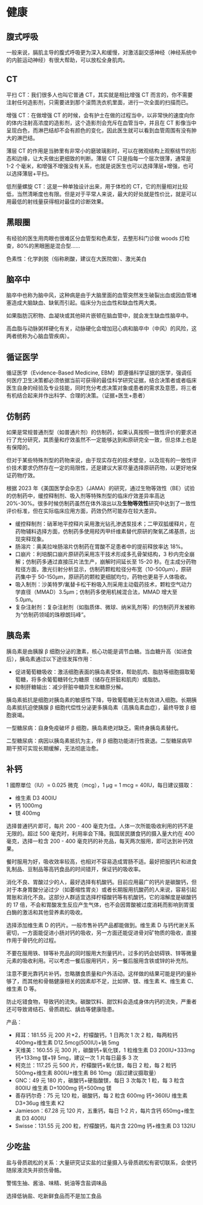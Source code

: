 # 健康

## 腹式呼吸

一般来说，膈肌主导的腹式呼吸更为深入和缓慢，对激活副交感神经（神经系统中的内脏运动神经）有很大帮助，可以放松全身肌肉。

## CT

平扫 CT：我们很多人也叫它普通 CT，其实就是相比增强 CT 而言的，你不需要注射任何造影剂，只需要进到那个滚筒洗衣机里面，进行一次全面的扫描而已。

增强 CT：在做增强 CT 的时候，会有护士在做的过程当中，以非常快的速度向你的体内注射高浓度的造影剂，这个造影剂会充斥在血管当中，并且在 CT 影像当中呈现白色，而淋巴结却不会有颜色的变化，因此医生就可以看到血管周围有没有肿大的淋巴结。

薄层 CT 的作用是当肺里有非常小的磨玻璃影时，可以在微观结构上观察结节的形态和边缘，让大夫做出更细致的判断。薄层 CT 只是指每一个层次很薄，通常是 1-2 个毫米，和增强不增强没有关系，也就是说医生也可以选择薄层+增强，也可以选择薄层+平扫。

低剂量螺旋 CT：这是一种单独设计出来，用于体检的 CT，它的剂量相对比较低，当然清晰度也有限。但是对于平常人来说，最大的好处就是性价比，就是可以用最低的射线量获得相对最佳的诊断效果。

## 黑眼圈

有经验的医生用肉眼也很难区分血管型和色素型，去整形科门诊做 woods 灯检查，80%的黑眼圈是混合型……

色素性：化学剥脱（俗称刷酸，建议在大医院做）、激光美白

## 脑卒中

脑卒中也称为脑中风，这种病是由于大脑里面的血管突然发生破裂出血或因血管堵塞造成大脑缺血、缺氧而引起。临床分为出血性和缺血性两大类。

如果脂肪沉积物、血凝块或其他碎片嵌顿在脑血管中，就会发生缺血性脑卒中。

高血脂与动脉粥样硬化有关，动脉硬化会增加冠心病和脑卒中（中风）的风险，这两者统称为心脑血管疾病）。

## 循证医学

循证医学（Evidence-Based Medicine, EBM）即遵循科学证据的医学，强调任何医疗卫生决策都必须依据当前可获得的最佳科学研究证据，结合决策者或者临床医生自身的经验及专业技能，同时充分考虑决策对象或患者的需求及意愿，将三者有机结合起来并作出科学、合理的决策。（证据+医生+患者）

## 仿制药

如果是常规普通剂型（如普通片剂）的仿制药，如果认真按照一致性评价的要求进行了充分研究，其质量和疗效虽然不一定能够达到和原研完全一致，但总体上也是有保障的。

但对于某些特殊剂型的药物来说，由于现实存在的技术壁垒，以及现有的一致性评价技术要求仍然存在一定的局限性，还是建议大家尽量选择原研药物，以更好地保证药物疗效。

根据 2023 年《美国医学会杂志》（JAMA）的研究，通过生物等效性（BE）试验的仿制药中，缓控释制剂、吸入剂等特殊剂型的临床疗效差异率高达 20%-30%。很多时候仿制药虽然在体外溶出以及**生物等效性**研究中达到了一致性评价标准，但在实际临床应用方面，药效仍然可能存在较大差异。

- 缓控释制剂：硝苯地平控释片采用激光钻孔渗透泵技术；二甲双胍缓释片，在药物辅料选择方面，仿制药多使用羟丙甲纤维素替代原研的聚氧乙烯基质，出现突释现象。
- 肠溶片：奥美拉唑肠溶片仿制药在胃酸不足患者中的提前释放率达 18%。
- 口崩片：利培酮口崩片原研药采用冻干技术形成多孔骨架结构，3 秒内完全崩解；仿制药多通过直接压片法生产，崩解时间延长至 15-20 秒。在主成分药物粒径方面，激光衍射分析显示，仿制药颗粒粒径分布宽（10-500μm），原研药集中于 50-150μm，原研药的颗粒更细腻均匀，药物也更易于人体吸收。
- 吸入制剂：沙美特罗/氟替卡松干粉吸入剂采用主动载药技术，颗粒空气动力学直径（MMAD）3.5μm；仿制药多使用机械混合法，MMAD 增大至 5.0μm。
- 复杂注射剂：复杂注射剂（如脂质体、微球、纳米乳剂等）的仿制药开发被称为“仿制药领域的珠穆朗玛峰”。

## 胰岛素

胰岛素是由胰腺 β 细胞分泌的激素，核心功能是调节血糖。当血糖升高（如进食后），胰岛素通过以下途径发挥作用：

- 促进葡萄糖吸收：激活细胞表面的胰岛素受体，帮助肌肉、脂肪等细胞摄取葡萄糖，将多余葡萄糖转化为糖原（储存在肝脏和肌肉）或脂肪。
- 抑制肝糖输出：减少肝脏中糖异生和糖原分解。

胰岛素抵抗是细胞对胰岛素的敏感性下降，导致葡萄糖无法有效进入细胞。长期胰岛素抵抗迫使胰腺 β 细胞代偿性分泌更多胰岛素（高胰岛素血症），最终导致 β 细胞衰竭。

一型糖尿病：自身免疫破坏 β 细胞，胰岛素绝对缺乏。需终身胰岛素替代。

二型糖尿病：病因以胰岛素抵抗为主，伴 β 细胞功能进行性衰退。二型糖尿病早期干预可实现长期缓解，无法彻底治愈。

## 补钙

1 國際單位（IU）= 0.025 微克（mcg），1 μg = 1 mcg = 40IU，每日建议摄取：

- 维生素 D3 400IU
- 钙 1000mg
- 镁 400mg

选择普通钙片即可，每片 200 - 400 毫克为佳。人体一次所能吸收利用的钙不是无限的。超过 500 毫克时，利用率会下降。我国居民膳食钙的摄入量大约在 400 毫克，选择一粒含 200 - 400 毫克钙的补充品，每天两次服用，即可达到补钙效果。

餐时服用为好，吸收效率较高，也相对不容易造成胃肠不适。最好把服钙片和进食乳制品、豆制品等高钙食品的时间错开，保证钙的吸收率。

消化不良、胃酸过少的人，最好选择有机酸钙。目前应用最广的钙片是碳酸钙，但对于本身胃酸分泌过少（如萎缩性胃炎）或者长期服用抗酸药的人来说，容易引起胃胀和消化不良。这部分人群适宜选择柠檬酸钙等有机酸钙，它的溶解度是碳酸钙的 17 倍，不会和胃酸发生反应产生气体，也不会因胃酸被过度消耗而影响到胃蛋白酶的激活和其他营养素的吸收。

选择添加维生素 D 的钙片。一般市售补钙产品都能做到。维生素 D 与钙代谢关系密切，一方面能促进小肠对钙的吸收，另一方面还能促进骨对矿物质的吸收，直接作用于骨钙化的过程。

不要在服用铁、锌等补充品的同时服用大剂量钙片。过多的钙会妨碍铁、锌等微量元素的吸收利用。可以考虑一餐后服用钙片，另一餐后服用含铁或锌的补充剂。

注意不要光靠钙片补钙，忽略膳食质量和户外活动。这样做的结果可能是钙的量补够了，而其他和骨骼健康相关的因素却不足，比如钾、镁、维生素 K、维生素 C、维生素 D 等。

防止吃错食物，导致钙的流失。碳酸饮料、甜饮料会造成身体内钙的流失，严重者还可导致肾结石、骨质疏松、龋齿等健康隐患。

产品：

- 拜耳：181.55 元 200 片\*2，柠檬酸钙，1 日两次 1 次 2 粒，每两粒钙 400mg+维生素 D12.5mcg(500IU)+钠 5mg
- 天维美：160.55 元 300 片，碳酸钙+氧化镁，1 粒维生素 D3 200IU+333mg 钙+133mg 镁+锌 5mg，建议一次 1 片每日最多 3 次
- 柯克兰：117.25 元 500 片，柠檬酸钙+氧化镁，每日 2 粒，每 2 粒钙 500mg+维生素 800IU+维生素 B6 10mg（超过建议摄取量）
- GNC：49 元 180 片，碳酸钙+硬脂酸镁，每日 3 次每次 1 粒，每 3 粒含 800IU 维生素 D+1000mg 钙+500mg 镁
- 善存钙尔奇：75 元 120 粒，碳酸钙，每 2 粒含 600mg 钙+360IU 维生素 D3+36ug 维生素 K2
- Jamieson：67.28 元 120 片，五重钙，每日 1-2 片，每片含钙 650mg+维生素 D3 400IU
- Swisse：131.55 元 200 粒，柠檬酸钙，每片含 220mg 钙+维生素 D3 132IU

## 少吃盐

盐与骨质疏松的关系：大量研究证实盐的过量摄入与骨质疏松有密切联系，会使钙随尿液流失并损伤骨骼。

警惕生抽、酱油、味精、蚝油等含盐调味品

选择低钠盐、吃新鲜食品而不是加工食品
